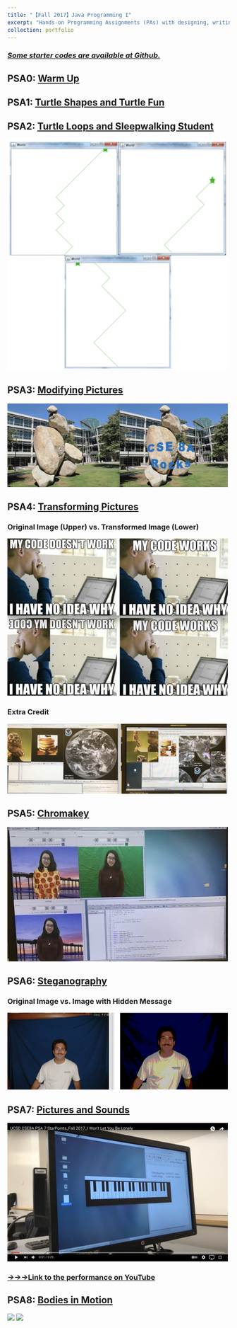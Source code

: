 ```yaml
---
title: "【Fall 2017】Java Programming I"
excerpt: "Hands-on Programming Assignments (PAs) with designing, writing, hand-tracing, compiling or interpreting, executing, testing, and debugging Java programs.  <br/><img src='/images/17_cse8a.jpg'>"
collection: portfolio
---
```


### [*Some starter codes are available at Github.*](https://github.com/chkao831/FA17_Programming-in-Java-I_UCSDCSE8A/tree/main/starter_code_CSE8A)

## PSA0: [Warm Up](https://github.com/chkao831/FA17_Programming-in-Java-I_UCSDCSE8A/blob/main/Prompt_CSE8A/psa0-warm-up.pdf)

## PSA1: [Turtle Shapes and Turtle Fun](https://github.com/chkao831/FA17_Programming-in-Java-I_UCSDCSE8A/blob/main/Prompt_CSE8A/psa1-turtle-shapes-and-turtle-fun.pdf)

## PSA2: [Turtle Loops and Sleepwalking Student](https://github.com/chkao831/FA17_Programming-in-Java-I_UCSDCSE8A/blob/main/Prompt_CSE8A/psa2-turtle-loops-and-sleepwalking-student.pdf)

![](https://github.com/chkao831/FA17_Programming-in-Java-I_UCSDCSE8A/blob/main/demo_resized_CSE8A/psa2_turtlerun.png?raw=true)

## PSA3: [Modifying Pictures](https://github.com/chkao831/FA17_Programming-in-Java-I_UCSDCSE8A/blob/main/Prompt_CSE8A/psa3-modifyinge2808b-e2808bpictures.pdf)

![](https://github.com/chkao831/FA17_Programming-in-Java-I_UCSDCSE8A/blob/main/demo_resized_CSE8A/psa3_bear.png?raw=true)

## PSA4: [Transforming Pictures](https://github.com/chkao831/FA17_Programming-in-Java-I_UCSDCSE8A/blob/main/Prompt_CSE8A/psa4-e2808btransforminge2808b-e2808bpictures.pdf)

### Original Image (Upper) vs. Transformed Image (Lower)
![](https://github.com/chkao831/FA17_Programming-in-Java-I_UCSDCSE8A/blob/main/demo_resized_CSE8A/psa4_imageflipping.png?raw=true)
### Extra Credit
![](https://github.com/chkao831/FA17_Programming-in-Java-I_UCSDCSE8A/blob/main/demo_resized_CSE8A/psa4_extracredit.png?raw=true)

## PSA5: [Chromakey](https://github.com/chkao831/FA17_Programming-in-Java-I_UCSDCSE8A/blob/main/Prompt_CSE8A/psa5-chromakey.pdf)
![](https://github.com/chkao831/FA17_Programming-in-Java-I_UCSDCSE8A/blob/main/demo_resized_CSE8A/psa5_chromakey.jpg?raw=true)

## PSA6: [Steganography](https://github.com/chkao831/FA17_Programming-in-Java-I_UCSDCSE8A/blob/main/Prompt_CSE8A/psa6-steganography.pdf)
### Original Image vs. Image with Hidden Message
![](https://github.com/chkao831/FA17_Programming-in-Java-I_UCSDCSE8A/blob/main/demo_resized_CSE8A/psa6_imagevshiddenimage.png?raw=true)

## PSA7: [Pictures and Sounds](https://github.com/chkao831/FA17_Programming-in-Java-I_UCSDCSE8A/blob/main/Prompt_CSE8A/psa7-pictures-and-sounds.pdf)
![](https://github.com/chkao831/FA17_Programming-in-Java-I_UCSDCSE8A/blob/main/demo_resized_CSE8A/PSA7_piano.png?raw=true)
### [→→→Link to the performance on YouTube](https://www.youtube.com/watch?v=tuMSIakurlo&feature=youtu.be)

## PSA8: [Bodies in Motion](https://github.com/chkao831/FA17_Programming-in-Java-I_UCSDCSE8A/blob/main/Prompt_CSE8A/psa8-bodies-in-motion.pdf)
![](https://github.com/chkao831/FA17_Programming-in-Java-I_UCSDCSE8A/blob/main/demo_resized_CSE8A/PSA8_GIF1_BodiesInMotion.gif?raw=true)
![](https://github.com/chkao831/FA17_Programming-in-Java-I_UCSDCSE8A/blob/main/demo_resized_CSE8A/PSA8_GIF2_BodiesInMotion_compressed.gif?raw=true)
